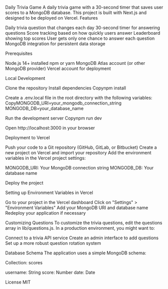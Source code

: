 Daily Trivia Game
A daily trivia game with a 30-second timer that saves user scores to a MongoDB database. This project is built with Next.js and designed to be deployed on Vercel.
Features

Daily trivia question that changes each day
30-second timer for answering questions
Score tracking based on how quickly users answer
Leaderboard showing top scores
User gets only one chance to answer each question
MongoDB integration for persistent data storage

Prerequisites

Node.js 14+ installed
npm or yarn
MongoDB Atlas account (or other MongoDB provider)
Vercel account for deployment

Local Development

Clone the repository
Install dependencies
Copynpm install

Create a .env.local file in the root directory with the following variables:
CopyMONGODB_URI=your_mongodb_connection_string
MONGODB_DB=your_database_name

Run the development server
Copynpm run dev

Open http://localhost:3000 in your browser

Deployment to Vercel

Push your code to a Git repository (GitHub, GitLab, or Bitbucket)
Create a new project on Vercel and import your repository
Add the environment variables in the Vercel project settings:

MONGODB_URI: Your MongoDB connection string
MONGODB_DB: Your database name


Deploy the project

Setting up Environment Variables in Vercel

Go to your project in the Vercel dashboard
Click on "Settings" > "Environment Variables"
Add your MongoDB URI and database name
Redeploy your application if necessary

Customizing Questions
To customize the trivia questions, edit the questions array in lib/questions.js. In a production environment, you might want to:

Connect to a trivia API service
Create an admin interface to add questions
Set up a more robust question rotation system

Database Schema
The application uses a simple MongoDB schema:

Collection: scores

username: String
score: Number
date: Date



License
MIT
